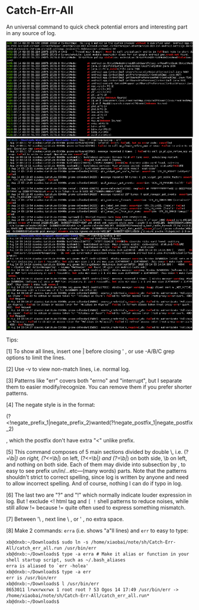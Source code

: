 # Catch-Err-All
 An universal command to quick check potential errors and interesting part in any source of log.

 ![Android](/sample_output1_android.png?raw=true "Sample output (Android)")
 ![Syslog](/sample_output2_syslog.png?raw=true "Sample output (syslog 1)")
 ![syslog2](/sample_output3_syslog.png?raw=true "Sample output (syslog 2)")


Tips:

[1] To show all lines, insert one | before closing ' , or use -A/B/C grep options to limit the lines.

[2] Use -v to view non-match lines, i.e. normal log.

[3] Patterns like "err" covers both "errno" and "interrupt", but I separate them to easier modify/recognize. You can remove them if you prefer shorter patterns.

[4] The negate style is in the format:

(?<!negate_prefix_1|negate_prefix_2)wanted(?!negate_postfix_1|negate_postfix_2)

, which the postfix don't have extra "<" unlike prefix.

[5] This command composes of 5 main sections divided by double \\, i.e. (?=\b|_) on right, (?<=\b|_) on left, (?<=\b|_) and (?=\b|_) on both side, \b on left, and nothing on both side. Each of them may divide into subsection by \, to easy to see prefix un/in/...etc—(many words) parts. Note that the patterns shouldn't strict to correct spelling, since log is written by anyone and need to allow incorrect spelling. And of course, nothing I can do if typo in log.

[6] The last two are "?" and "!" which normally indicate louder expression in log. But ! exclude <! html tag and `[ !` shell patterns to reduce noises, while still allow != because != quite often used to express something mismatch.

[7] Between '\ , next line \ , or ' , no extra space.

[8] Make 2 commands: `erra` (i.e. shows "a"ll lines) and `err` to easy to type:

    xb@dnxb:~/Downloads$ sudo ln -s /home/xiaobai/note/sh/Catch-Err-All/catch_err_all.run /usr/bin/err
    xb@dnxb:~/Downloads$ type -a erra # Make it alias or function in your shell startup script, such as ~/.bash_aliases
    erra is aliased to `err -holea'
    xb@dnxb:~/Downloads$ type -a err
    err is /usr/bin/err
    xb@dnxb:~/Downloads$ l /usr/bin/err
    8653011 lrwxrwxrwx 1 root root ? 53 Ogos 14 17:49 /usr/bin/err -> /home/xiaobai/note/sh/Catch-Err-All/catch_err_all.run*
    xb@dnxb:~/Downloads$

